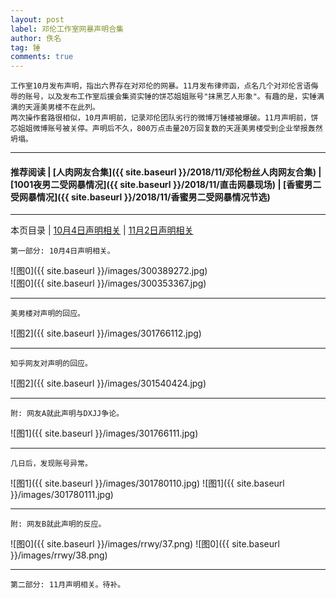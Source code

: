 ```yaml
---
layout: post
label: 邓伦工作室网暴声明合集
author: 佚名
tag: 锤
comments: true
---
```


    工作室10月发布声明，指出六界存在对邓伦的网暴。11月发布律师函，点名几个对邓伦言语侮辱的账号，以及发布工作室后援会集资实锤的饼芯姐姐账号"抹黑艺人形象"。有趣的是，实锤满满的天涯美男楼不在此列。
    两次操作套路很相似，10月声明前，记录邓伦团队劣行的微博万锤楼被爆破。11月声明前，饼芯姐姐微博账号被关停。声明后不久，800万点击量20万回复数的天涯美男楼受到企业举报轰然坍塌。
    
---

#### 推荐阅读 | [人肉网友合集]({{ site.baseurl }}/2018/11/邓伦粉丝人肉网友合集) | [1001夜男二受网暴情况]({{ site.baseurl }}/2018/11/直击网暴现场) | [香蜜男二受网暴情况]({{ site.baseurl }}/2018/11/香蜜男二受网暴情况节选)

---

本页目录 \| [10月4日声明相关](#dxjja) \| [11月2日声明相关](#dxjjb) 


<a name="dxjja"></a>

    第一部分: 10月4日声明相关。
    
    
![图0]({{ site.baseurl }}/images/300389272.jpg)    
![图0]({{ site.baseurl }}/images/300353367.jpg)    
    
---

    美男楼对声明的回应。

![图2]({{ site.baseurl }}/images/301766112.jpg)

---

    知乎网友对声明的回应。

![图2]({{ site.baseurl }}/images/301540424.jpg)

---

    附: 网友A就此声明与DXJJ争论。

![图1]({{ site.baseurl }}/images/301766111.jpg)

---

    几日后，发现账号异常。
    
![图1]({{ site.baseurl }}/images/301780110.jpg)
![图1]({{ site.baseurl }}/images/301780111.jpg)

---

    附: 网友B就此声明的反应。

![图0]({{ site.baseurl }}/images/rrwy/37.png)
![图0]({{ site.baseurl }}/images/rrwy/38.png)

---

<a name="dxjjb"></a>

    第二部分: 11月声明相关。待补。


